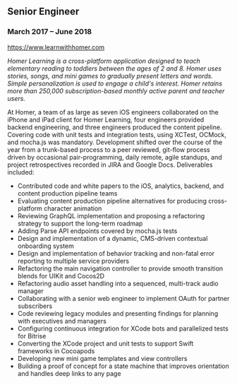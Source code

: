 ## Senior Engineer

### March 2017 – June 2018

https://www.learnwithhomer.com

_Homer Learning is a cross-platform application designed to teach elementary reading to toddlers between the ages of 2 and 8. Homer uses stories, songs, and mini games to gradually present letters and words. Simple personalization is used to engage a child's interest. Homer retains more than 250,000 subscription-based monthly active parent and teacher users._

At Homer, a team of as large as seven iOS engineers collaborated on the iPhone and iPad client for Homer Learning, four engineers provided backend engineering, and three engineers produced the content pipeline. Covering code with unit tests and integration tests, using XCTest, OCMock, and mocha.js was mandatory. Development shifted over the course of the year from a trunk-based process to a peer reviewed, git-flow process driven by occasional pair-programming, daily remote, agile standups, and project retrospectives recorded in JIRA and Google Docs. Deliverables included:

- Contributed code and white papers to the iOS, analytics, backend, and content production pipeline teams
- Evaluating content production pipeline alternatives for producing cross-platform character animation
- Reviewing GraphQL implementation and proposing a refactoring strategy to support the long-term roadmap
- Adding Parse API endpoints covered by mocha.js tests
- Design and implementation of a dynamic, CMS-driven contextual onboarding system
- Design and implementation of behavior tracking and non-fatal error reporting to multiple service providers
- Refactoring the main navigation controller to provide smooth transition blends for UIKit and Cocos2D
- Refactoring audio asset handling into a sequenced, multi-track audio manager
- Collaborating with a senior web engineer to implement OAuth for partner subscribers
- Code reviewing legacy modules and presenting findings for planning with executives and managers
- Configuring continuous integration for XCode bots and parallelized tests for Bitrise
- Converting the XCode project and unit tests to support Swift frameworks in Cocoapods
- Developing new mini game templates and view controllers
- Building a proof of concept for a state machine that improves orientation and handles deep links to any page